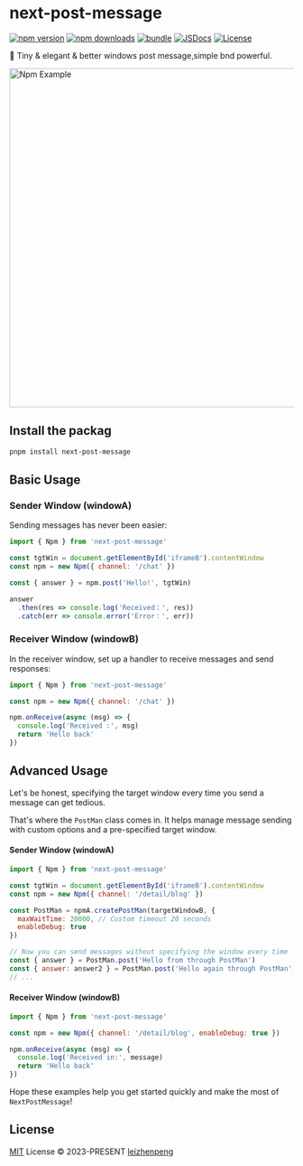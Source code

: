# next-post-message

[![npm version][npm-version-src]][npm-version-href]
[![npm downloads][npm-downloads-src]][npm-downloads-href]
[![bundle][bundle-src]][bundle-href]
[![JSDocs][jsdocs-src]][jsdocs-href]
[![License][license-src]][license-href]

🌳 Tiny & elegant & better windows post message,simple bnd powerful.

  <img src='https://github.com/Leizhenpeng/next-post-message/assets/50035229/b2258dc9-2dc7-4f11-bf9d-d4e76855becd' alt='Npm Example' width='600'/>

## Install the packag

```sh
pnpm install next-post-message
```
## Basic Usage

### Sender Window (windowA)
Sending messages has never been easier:

```javascript
import { Npm } from 'next-post-message'

const tgtWin = document.getElementById('iframeB').contentWindow
const npm = new Npm({ channel: '/chat' })

const { answer } = npm.post('Hello!', tgtWin)

answer
  .then(res => console.log('Received：', res))
  .catch(err => console.error('Error：', err))
```

### Receiver Window (windowB)
In the receiver window, set up a handler to receive messages and send responses:

```javascript
import { Npm } from 'next-post-message'

const npm = new Npm({ channel: '/chat' })

npm.onReceive(async (msg) => {
  console.log('Received :', msg)
  return 'Hello back'
})
```

## Advanced Usage

Let's be honest, specifying the target window every time you send a message can get tedious.

That's where the `PostMan` class comes in. It helps manage message sending with custom options and a pre-specified target window.

#### Sender Window (windowA)
```javascript
import { Npm } from 'next-post-message'

const tgtWin = document.getElementById('iframeB').contentWindow
const npm = new Npm({ channel: '/detail/blog' })

const PostMan = npmA.createPostMan(targetWindowB, {
  maxWaitTime: 20000, // Custom timeout 20 seconds
  enableDebug: true
})

// Now you can send messages without specifying the window every time
const { answer } = PostMan.post('Hello from through PostMan')
const { answer: answer2 } = PostMan.post('Hello again through PostMan')
// ...
```

#### Receiver Window (windowB)
```javascript
import { Npm } from 'next-post-message'

const npm = new Npm({ channel: '/detail/blog', enableDebug: true })

npm.onReceive(async (msg) => {
  console.log('Received in:', message)
  return 'Hello back'
})
```

Hope these examples help you get started quickly and make the most of `NextPostMessage`!

## License

[MIT](./LICENSE) License © 2023-PRESENT [leizhenpeng](https://github.com/leizhenpeng)

<!-- Badges -->

[npm-version-src]: https://img.shields.io/npm/v/next-post-message?style=flat&colorA=080f12&colorB=1fa669
[npm-version-href]: https://npmjs.com/package/next-post-message
[npm-downloads-src]: https://img.shields.io/npm/dm/next-post-message?style=flat&colorA=080f12&colorB=1fa669
[npm-downloads-href]: https://npmjs.com/package/next-post-message
[bundle-src]: https://img.shields.io/bundlephobia/minzip/next-post-message?style=flat&colorA=080f12&colorB=1fa669&label=minzip
[bundle-href]: https://bundlephobia.com/result?p=next-post-message
[license-src]: https://img.shields.io/github/license/leizhenpeng/next-post-message.svg?style=flat&colorA=080f12&colorB=1fa669
[license-href]: https://github.com/leizhenpeng/next-post-message/blob/main/LICENSE
[jsdocs-src]: https://img.shields.io/badge/jsdocs-reference-080f12?style=flat&colorA=080f12&colorB=1fa669
[jsdocs-href]: https://www.jsdocs.io/package/next-post-message
